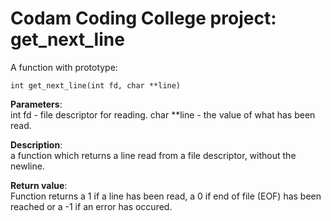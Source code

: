 <h1>Codam Coding College project: get_next_line</h1>
<p>A function with prototype: </p>
<p><code>int get_next_line(int fd, char **line)</code></p>
<p><b>Parameters</b>:<br>int fd - file descriptor for reading. char **line - the value of what has been read.</p>
<p><b>Description</b>:<br>a function which returns a line read from a file descriptor, without the newline.</p>
<p><b>Return value</b>:<br>Function returns a 1 if a line has been read, a 0 if end of file (EOF) has been reached or a -1 if an error has occured.</p>
